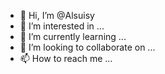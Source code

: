 - 👋 Hi, I’m @Alsuisy
- 👀 I’m interested in ...
- 🌱 I’m currently learning ...
- 💞️ I’m looking to collaborate on ...
- 📫 How to reach me ...

<!---
Alsuisy/Alsuisy is a ✨ special ✨ repository because its `README.md` (this file) appears on your GitHub profile.
You can click the Preview link to take a look at your changes.
--->
